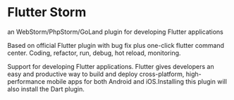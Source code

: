 # Flutter Storm
an WebStorm/PhpStorm/GoLand plugin for developing Flutter applications

Based on official Flutter plugin with bug fix plus one-click flutter command center. Coding, refactor, run, debug, hot reload, monitoring.

Support for developing Flutter applications. Flutter gives developers an easy and productive way to build and deploy cross-platform, high-performance mobile apps for both Android and iOS.Installing this plugin will also install the Dart plugin.
